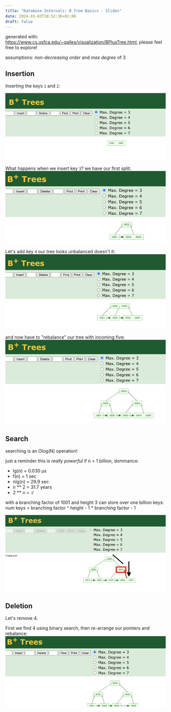 ```yaml
---
title: "Database Internals: B Tree Basics - Slides"
date: 2024-03-03T10:52:36+01:00
draft: false
---
```


generated with: https://www.cs.usfca.edu/~galles/visualization/BPlusTree.html, please feel free to explore!

assumptions:
*non-decreasing order* and *max degree* of 3

## Insertion
Inserting the keys `1` and `2`:

![init](/init.png)


What happens when we insert key `3`? we have our first split:
![split](/split.png)

Let's add key `4` our tree looks unbalanced doesn't it:
![balance](/balance.png)

and now have to "rebalance" our tree with incoming five:
![rebalance](/rebalance.png)

## Search
searching is an Olog(N) operation!

just a reminder this is _really powerful_ if n = 1 billion, dominance:
- lg(n) = 0.030 μs
- f(n) = 1 sec
- nlg(n) = 29.9 sec
- n ** 2 = 31.7 years
- 2 ** n = :/

with a branching factor of 1001 and height 3 can store over one billion keys:
num keys = branching factor ^ height - 1 * branching factor - 1

![search](/search.png)


## Deletion

Let's remove 4.

First we find 4 using binary search, then re-arrange our pointers and rebalance:
![delete](/delete.png)